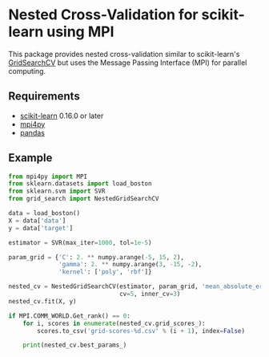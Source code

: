 # Nested Cross-Validation for scikit-learn using MPI

This package provides nested cross-validation similar to
scikit-learn's [GridSearchCV](http://scikit-learn.org/stable/modules/generated/sklearn.grid_search.GridSearchCV.html)
but uses the Message Passing Interface (MPI) for parallel computing.

## Requirements

* [scikit-learn](http://scikit-learn.org) 0.16.0 or later
* [mpi4py](http://mpi4py.scipy.org)
* [pandas](http://pandas.pydata.org)

## Example

```python
from mpi4py import MPI
from sklearn.datasets import load_boston
from sklearn.svm import SVR
from grid_search import NestedGridSearchCV

data = load_boston()
X = data['data']
y = data['target']

estimator = SVR(max_iter=1000, tol=1e-5)

param_grid = {'C': 2. ** numpy.arange(-5, 15, 2),
              'gamma': 2. ** numpy.arange(3, -15, -2),
              'kernel': ['poly', 'rbf']}

nested_cv = NestedGridSearchCV(estimator, param_grid, 'mean_absolute_error',
                               cv=5, inner_cv=3)
nested_cv.fit(X, y)

if MPI.COMM_WORLD.Get_rank() == 0:
    for i, scores in enumerate(nested_cv.grid_scores_):
        scores.to_csv('grid-scores-%d.csv' % (i + 1), index=False)

    print(nested_cv.best_params_)
```
